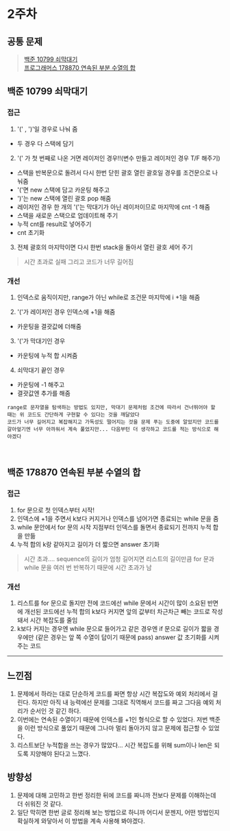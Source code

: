 # 2주차
## 공통 문제
> [백준 10799 쇠막대기](https://www.acmicpc.net/problem/10799)<br>
[프로그래머스 178870 연속된 부분 수열의 합](https://school.programmers.co.kr/learn/courses/30/lessons/178870)

## **백준 10799 쇠막대기**

### 접근
1. '(' , ')'일 경우로 나눠 줌
  - 두 경우 다 스택에 담기
2. '(' 가 첫 번째로 나온 거면 레이저인 경우!!(변수 만들고 레이저인 경우 T/F 해주기)
  - 스택을 반복문으로 돌려서 다시 한번 닫힌 괄호 열린 괄호일 경우를 조건문으로 나눠줌
  - '('면 new 스택에 담고 카운팅 해주고 
  - ')'는 new 스택에 열린 괄호 pop 해줌
  - 레이저인 경우 한 개의 '('는 막대기가 아닌 레이저이므로 마지막에 cnt -1 해줌
  - 스택을 새로운 스택으로 업데이트해 주기
  - 누적 cnt를 result로 넣어주기
  - cnt 초기화
3. 전체 괄호의 마지막이면 다시 한번 stack을 돌아서 열린 괄호 세어 주기 
> 시간 초과로 실패 그리고 코드가 너무 길어짐

### 개선
1. 인덱스로 움직이지만, range가 아닌 while로 조건문 마지막에 i +1을 해줌

2. '('가 레이저인 경우 인덱스에 +1을 해줌
  - 카운팅을 결괏값에 더해줌
3. '('가 막대기인 경우
  - 카운팅에 누적 합 시켜줌
4. 쇠막대기 끝인 경우
  - 카운팅에 -1 해주고
  - 결괏값엔 추가를 해줌
```
range로 문자열을 탐색하는 방법도 있지만, 막대기 문제처럼 조건에 따라서 건너뛰어야 할 때는 위 코드도 간단하게 구현할 수 있다는 것을 깨달았다
코드가 너무 길어지고 복잡해지고 가독성도 떨어지는 것을 문제 푸는 도중에 알았지만 코드를 갈아엎기엔 너무 아까워서 계속 풀었지만... 다음부턴 더 생각하고 코드를 적는 방식으로 해야겠다
```
<br>

## **백준 178870 연속된 부분 수열의 합**

### 접근
1. for 문으로 첫 인덱스부터 시작!
2. 인덱스에 +1을 주면서 k보다 커지거나 인덱스를 넘어가면 종료되는 while 문을 줌
3. while 문안에서 for 문의 시작 지점부터 인덱스를 돌면서 종료되기 전까지 누적 합을 만듦
4. 누적 합의 k랑 같아지고 길이가 더 짧으면 answer 초기화
> 시간 초과.... sequence의 길이가 엄청 길어지면 리스트의 길이만큼 for 문과 while 문을 여러 번 반복하기 때문에 시간 초과가 남

### 개선
1. 리스트를 for 문으로 돌지만 전에 코드에선 while 문에서 시간이 많이 소요된 반면에 개선된 코드에선 누적 합의 k보다 커지면 앞의 값부터 차근차근 빼는 코드로 작성돼서 시간 복잡도를 줄임
2. k보다 커지는 경우엔 while 문으로 들어가고 같은 경우엔 if 문으로 길이가 짧을 경우에만 (같은 경우는 앞 쪽 수열이 답이기 때문에 pass) answer 값 초기화를 시켜주는 코드
<hr>

## 느낀점
1. 문제에서 하라는 대로 단순하게 코드를 짜면 항상 시간 복잡도와 예외 처리에서 걸린다. 하지만 아직 내 능력에선 문제를 그대로 직역해서 코드를 짜고 그다음 예외 처리가 순서인 것 같긴 하다.
2. 이번에는 연속된 수열이기 때문에 인덱스를 +1인 형식으로 할 수 있었다. 저번 백준을 이런 방식으로 풀었기 때문에 그나마 멀리 돌아가지 않고 문제에 접근할 수 있었다.
3. 리스트보단 누적합을 쓰는 경우가 많았다... 시간 복잡도를 위해 sum이나 len은 되도록 지양해야 된다고 느꼈다.


## 방향성
1. 문제에 대해 고민하고 한번 정리한 뒤에 코드를 짜니까 전보다 문제를 이해하는데 더 쉬워진 것 같다.
2. 일단 막히면 한번 글로 정리해 보는 방법으로 하니까 어디서 문젠지, 어떤 방법인지 확실하게 와닿아서 이 방법을 계속 사용해 봐야겠다.



